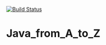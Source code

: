 [![Build Status](https://travis-ci.org/AlSidorenko/Java_from_A_to_Z.svg?branch=master)](https://travis-ci.org/AlSidorenko/Java_from_A_to_Z)

# Java_from_A_to_Z